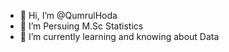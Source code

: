 - 👋 Hi, I’m @QumrulHoda
- 👀 I’m Persuing M.Sc Statistics
- 🌱 I’m currently learning and knowing about Data


<!---
QumrulHoda/QumrulHoda is a ✨ special ✨ repository because its `README.md` (this file) appears on your GitHub profile.
You can click the Preview link to take a look at your changes.
--->

